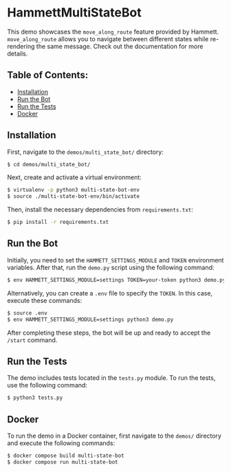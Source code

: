 # HammettMultiStateBot

This demo showcases the `move_along_route` feature provided by Hammett. `move_along_route` allows you to navigate between different states while re-rendering the same message. Check out the documentation for more details.

## Table of Contents:

- [Installation](#installation)
- [Run the Bot](#run-the-bot)
- [Run the Tests](#run-the-tests)
- [Docker](#docker)

## Installation

First, navigate to the `demos/multi_state_bot/` directory:

```bash
$ cd demos/multi_state_bot/
```

Next, create and activate a virtual environment:

```bash
$ virtualenv -p python3 multi-state-bot-env
$ source ./multi-state-bot-env/bin/activate
```

Then, install the necessary dependencies from `requirements.txt`:

```bash
$ pip install -r requirements.txt
```

## Run the Bot

Initially, you need to set the `HAMMETT_SETTINGS_MODULE` and `TOKEN` environment variables. After that, run the `demo.py` script using the following command:

```bash
$ env HAMMETT_SETTINGS_MODULE=settings TOKEN=your-token python3 demo.py
```

Alternatively, you can create a `.env` file to specify the `TOKEN`. In this case, execute these commands:

```bash
$ source .env
$ env HAMMETT_SETTINGS_MODULE=settings python3 demo.py
```

After completing these steps, the bot will be up and ready to accept the `/start` command.

## Run the Tests

The demo includes tests located in the `tests.py` module. To run the tests, use the following command:

```bash
$ python3 tests.py
```

## Docker

To run the demo in a Docker container, first navigate to the `demos/` directory and execute the following commands:

```bash
$ docker compose build multi-state-bot
$ docker compose run multi-state-bot
```
